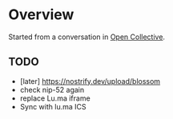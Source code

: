 # Overview

Started from a conversation in [Open Collective](https://github.com/opencollective/opencollective/issues/8016).

## TODO
- [later] https://nostrify.dev/upload/blossom
- check nip-52 again
- replace Lu.ma iframe
- Sync with lu.ma ICS
